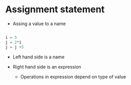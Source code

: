# Assignment statement

* Assing a value to a name

```python

i = 5
j = 2*i
j = j +5

```

* Left hand side is a name

* Right hand side is an expression
    * Operations in expression depend on type of value
